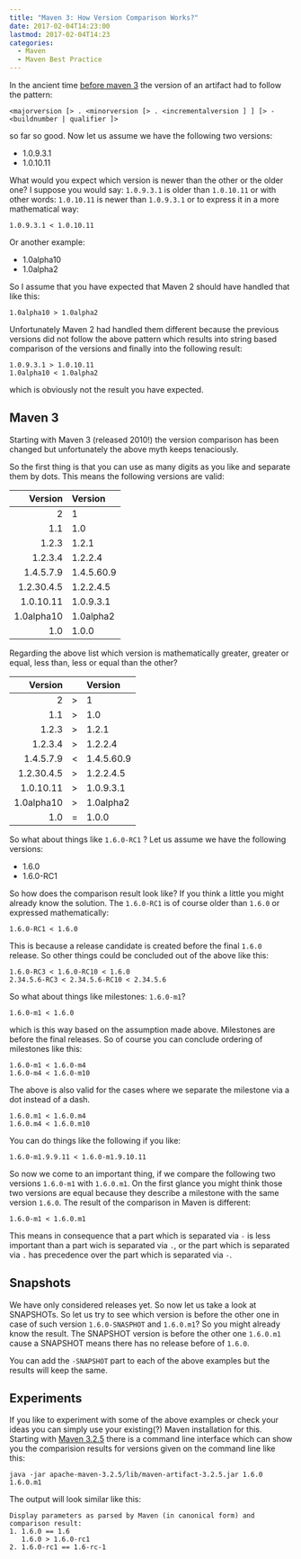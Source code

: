 ```yaml
---
title: "Maven 3: How Version Comparison Works?"
date: 2017-02-04T14:23:00
lastmod: 2017-02-04T14:23
categories:
  - Maven
  - Maven Best Practice
---
```

In the ancient time [before maven 3][history] the version of an artifact had to follow 
the pattern:
```
<majorversion [> . <minorversion [> . <incrementalversion ] ] [> - <buildnumber | qualifier ]>
```
so far so good. Now let us assume we have the following two versions:

 * 1.0.9.3.1
 * 1.0.10.11

What would you expect which version is newer than the other or the older one?
I suppose you would say: `1.0.9.3.1` is older than `1.0.10.11` or with other
words: `1.0.10.11` is newer than `1.0.9.3.1` or to express it in a more
mathematical way:

```
1.0.9.3.1 < 1.0.10.11
```

Or another example:

 * 1.0alpha10 
 * 1.0alpha2

So I assume that you have expected that Maven 2 should have handled that like this:

```
1.0alpha10 > 1.0alpha2
```

Unfortunately Maven 2 had handled them different because the previous versions
did not follow the above pattern which results into string based comparison of
the versions and finally into the following result:

```
1.0.9.3.1 > 1.0.10.11
1.0alpha10 < 1.0alpha2
```
which is obviously not the result you have expected.

Maven 3
-------
Starting with Maven 3 (released 2010!) the version comparison has been changed
but unfortunately the above myth keeps tenaciously.

So the first thing is that you can use as many digits as you like and separate them
by dots. This means the following versions are valid:

  Version     | Version |
-------------:|:---------|
           2  | 1  
         1.1  | 1.0 
       1.2.3  | 1.2.1 
     1.2.3.4  | 1.2.2.4 
   1.4.5.7.9  | 1.4.5.60.9 
  1.2.30.4.5  | 1.2.2.4.5 
   1.0.10.11  | 1.0.9.3.1 
  1.0alpha10  | 1.0alpha2 
         1.0  | 1.0.0 


Regarding the above list which version is mathematically greater,
greater or equal, less than, less or equal than the other?

  Version     | | Version |
-------------:|-|:---------|
           2  | > | 1  
         1.1  | > | 1.0 
       1.2.3  | > | 1.2.1 
     1.2.3.4  | > | 1.2.2.4 
   1.4.5.7.9  | < | 1.4.5.60.9 
  1.2.30.4.5  | > | 1.2.2.4.5 
   1.0.10.11  | > | 1.0.9.3.1 
  1.0alpha10  | > | 1.0alpha2 
         1.0  | = | 1.0.0 


So what about things like `1.6.0-RC1` ? Let us assume we have the following
versions:

* 1.6.0
* 1.6.0-RC1

So how does the comparison result look like? If you think a little you might
already know the solution. The `1.6.0-RC1` is of course older than `1.6.0` or
expressed mathematically:

```
1.6.0-RC1 < 1.6.0
```
This is because a release candidate is created before the final `1.6.0`
release. So other things could be concluded out of the above like this:

```
1.6.0-RC3 < 1.6.0-RC10 < 1.6.0
2.34.5.6-RC3 < 2.34.5.6-RC10 < 2.34.5.6
```

So what about things like milestones: `1.6.0-m1`? 

```
1.6.0-m1 < 1.6.0 
``` 
which is this way based on the assumption made above. Milestones are before the
final releases. So of course you can conclude ordering of milestones like this:

```
1.6.0-m1 < 1.6.0-m4
1.6.0-m4 < 1.6.0-m10
```
The above is also valid for the cases where we separate the milestone via a
dot instead of a dash.

```
1.6.0.m1 < 1.6.0.m4
1.6.0.m4 < 1.6.0.m10
```

You can do things like the following if you like:
```
1.6.0-m1.9.9.11 < 1.6.0-m1.9.10.11
```

So now we come to an important thing, if we compare the following 
two versions `1.6.0-m1` with `1.6.0.m1`. On the first glance
you might think those two versions are equal because they describe
a milestone with the same version `1.6.0`. The result of the comparison
in Maven is different:

```
1.6.0-m1 < 1.6.0.m1
```
This means in consequence that a part which is separated via `-` is less important
than a part wich is separated via `.`, or the part which is separated via `.`
has precedence over the part which is separated via `-`.


Snapshots
---------

We have only considered releases yet. So now let us take a look at SNAPSHOTs.
So let us try to see which version is before the other one in case of such
version `1.6.0-SNASPHOT` and `1.6.0.m1`? So you might already know the result.
The SNAPSHOT version is before the other one `1.6.0.m1` cause a SNAPSHOT means
there has no release before of `1.6.0`.

You can add the `-SNAPSHOT` part to each of the above examples but the results
will keep the same.

Experiments
-----------

If you like to experiment with some of the above examples or check your ideas
you can simply use your existing(?) Maven installation for this. Starting with
[Maven 3.2.5][maven-release-325] there is a command line interface which can
show you the comparision results for versions given on the command line like
this:

```
java -jar apache-maven-3.2.5/lib/maven-artifact-3.2.5.jar 1.6.0 1.6.0.m1
```

The output will look similar like this:
```
Display parameters as parsed by Maven (in canonical form) and comparison result:
1. 1.6.0 == 1.6
   1.6.0 > 1.6.0-rc1
2. 1.6.0-rc1 == 1.6-rc-1
```


[history]: https://maven.apache.org/docs/history.html#Maven_2
[maven-release-325]: https://maven.apache.org/docs/3.2.5/release-notes.html
